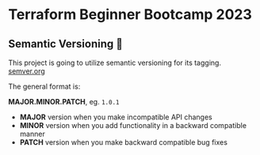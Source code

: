 # Terraform Beginner Bootcamp 2023

## Semantic Versioning :mage:

This project is going to utilize semantic versioning for its tagging. [semver.org](https://semver.org/)

The general format is:

**MAJOR.MINOR.PATCH**, eg. `1.0.1`

- **MAJOR** version when you make incompatible API changes
- **MINOR** version when you add functionality in a backward compatible manner
- **PATCH** version when you make backward compatible bug fixes